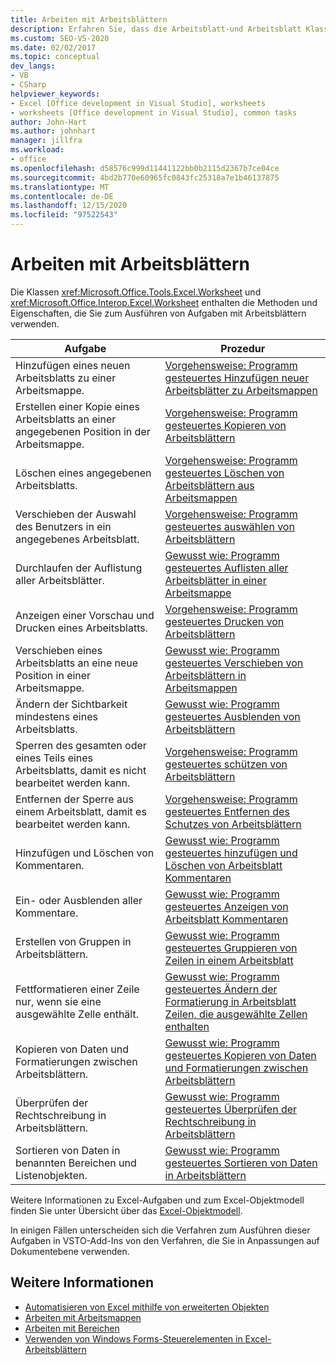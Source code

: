 ```yaml
---
title: Arbeiten mit Arbeitsblättern
description: Erfahren Sie, dass die Arbeitsblatt-und Arbeitsblatt Klassen die Methoden und Eigenschaften enthalten, die Sie zum Ausführen von Aufgaben mit Arbeitsblättern verwenden.
ms.custom: SEO-VS-2020
ms.date: 02/02/2017
ms.topic: conceptual
dev_langs:
- VB
- CSharp
helpviewer_keywords:
- Excel [Office development in Visual Studio], worksheets
- worksheets [Office development in Visual Studio], common tasks
author: John-Hart
ms.author: johnhart
manager: jillfra
ms.workload:
- office
ms.openlocfilehash: d58576c999d11441122bb0b2115d2367b7ce04ce
ms.sourcegitcommit: 4bd2b770e60965fc0843fc25318a7e1b46137875
ms.translationtype: MT
ms.contentlocale: de-DE
ms.lasthandoff: 12/15/2020
ms.locfileid: "97522543"
---
```

# <a name="work-with-worksheets"></a>Arbeiten mit Arbeitsblättern
  Die Klassen <xref:Microsoft.Office.Tools.Excel.Worksheet> und <xref:Microsoft.Office.Interop.Excel.Worksheet> enthalten die Methoden und Eigenschaften, die Sie zum Ausführen von Aufgaben mit Arbeitsblättern verwenden.

|Aufgabe|Prozedur|
|----------|---------------|
|Hinzufügen eines neuen Arbeitsblatts zu einer Arbeitsmappe.|[Vorgehensweise: Programm gesteuertes Hinzufügen neuer Arbeitsblätter zu Arbeitsmappen](../vsto/how-to-programmatically-add-new-worksheets-to-workbooks.md)|
|Erstellen einer Kopie eines Arbeitsblatts an einer angegebenen Position in der Arbeitsmappe.|[Vorgehensweise: Programm gesteuertes Kopieren von Arbeitsblättern](../vsto/how-to-programmatically-copy-worksheets.md)|
|Löschen eines angegebenen Arbeitsblatts.|[Vorgehensweise: Programm gesteuertes Löschen von Arbeitsblättern aus Arbeitsmappen](../vsto/how-to-programmatically-delete-worksheets-from-workbooks.md)|
|Verschieben der Auswahl des Benutzers in ein angegebenes Arbeitsblatt.|[Vorgehensweise: Programm gesteuertes auswählen von Arbeitsblättern](../vsto/how-to-programmatically-select-worksheets.md)|
|Durchlaufen der Auflistung aller Arbeitsblätter.|[Gewusst wie: Programm gesteuertes Auflisten aller Arbeitsblätter in einer Arbeitsmappe](../vsto/how-to-programmatically-list-all-worksheets-in-a-workbook.md)|
|Anzeigen einer Vorschau und Drucken eines Arbeitsblatts.|[Vorgehensweise: Programm gesteuertes Drucken von Arbeitsblättern](../vsto/how-to-programmatically-print-worksheets.md)|
|Verschieben eines Arbeitsblatts an eine neue Position in einer Arbeitsmappe.|[Gewusst wie: Programm gesteuertes Verschieben von Arbeitsblättern in Arbeitsmappen](../vsto/how-to-programmatically-move-worksheets-within-workbooks.md)|
|Ändern der Sichtbarkeit mindestens eines Arbeitsblatts.|[Gewusst wie: Programm gesteuertes Ausblenden von Arbeitsblättern](../vsto/how-to-programmatically-hide-worksheets.md)|
|Sperren des gesamten oder eines Teils eines Arbeitsblatts, damit es nicht bearbeitet werden kann.|[Vorgehensweise: Programm gesteuertes schützen von Arbeitsblättern](../vsto/how-to-programmatically-protect-worksheets.md)|
|Entfernen der Sperre aus einem Arbeitsblatt, damit es bearbeitet werden kann.|[Vorgehensweise: Programm gesteuertes Entfernen des Schutzes von Arbeitsblättern](../vsto/how-to-programmatically-remove-protection-from-worksheets.md)|
|Hinzufügen und Löschen von Kommentaren.|[Gewusst wie: Programm gesteuertes hinzufügen und Löschen von Arbeitsblatt Kommentaren](../vsto/how-to-programmatically-add-and-delete-worksheet-comments.md)|
|Ein- oder Ausblenden aller Kommentare.|[Gewusst wie: Programm gesteuertes Anzeigen von Arbeitsblatt Kommentaren](../vsto/how-to-programmatically-display-worksheet-comments.md)|
|Erstellen von Gruppen in Arbeitsblättern.|[Gewusst wie: Programm gesteuertes Gruppieren von Zeilen in einem Arbeitsblatt](../vsto/how-to-programmatically-group-rows-in-a-worksheet.md)|
|Fettformatieren einer Zeile nur, wenn sie eine ausgewählte Zelle enthält.|[Gewusst wie: Programm gesteuertes Ändern der Formatierung in Arbeitsblatt Zeilen, die ausgewählte Zellen enthalten](../vsto/how-to-programmatically-change-formatting-in-worksheet-rows-containing-selected-cells.md)|
|Kopieren von Daten und Formatierungen zwischen Arbeitsblättern.|[Gewusst wie: Programm gesteuertes Kopieren von Daten und Formatierungen zwischen Arbeitsblättern](../vsto/how-to-programmatically-copy-data-and-formatting-across-worksheets.md)|
|Überprüfen der Rechtschreibung in Arbeitsblättern.|[Gewusst wie: Programm gesteuertes Überprüfen der Rechtschreibung in Arbeitsblättern](../vsto/how-to-programmatically-check-spelling-in-worksheets.md)|
|Sortieren von Daten in benannten Bereichen und Listenobjekten.|[Gewusst wie: Programm gesteuertes Sortieren von Daten in Arbeitsblättern](../vsto/how-to-programmatically-sort-data-in-worksheets.md)|

 Weitere Informationen zu Excel-Aufgaben und zum Excel-Objektmodell finden Sie unter Übersicht über das [Excel-Objektmodell](../vsto/excel-object-model-overview.md).

 In einigen Fällen unterscheiden sich die Verfahren zum Ausführen dieser Aufgaben in VSTO-Add-Ins von den Verfahren, die Sie in Anpassungen auf Dokumentebene verwenden.

## <a name="see-also"></a>Weitere Informationen
- [Automatisieren von Excel mithilfe von erweiterten Objekten](../vsto/automating-excel-by-using-extended-objects.md)
- [Arbeiten mit Arbeitsmappen](../vsto/working-with-workbooks.md)
- [Arbeiten mit Bereichen](../vsto/working-with-ranges.md)
- [Verwenden von Windows Forms-Steuerelementen in Excel-Arbeitsblättern](../vsto/using-windows-forms-controls-on-excel-worksheets.md)
